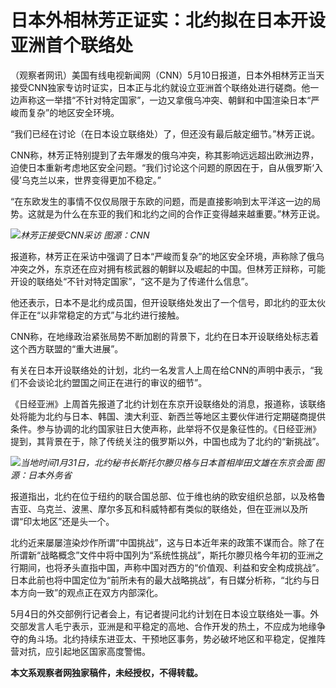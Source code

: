 # 日本外相林芳正证实：北约拟在日本开设亚洲首个联络处

（观察者网讯）美国有线电视新闻网（CNN）5月10日报道，日本外相林芳正当天接受CNN独家专访时证实，日本正与北约就设立亚洲首个联络处进行磋商。他一边声称这一举措“不针对特定国家”，一边又拿俄乌冲突、朝鲜和中国渲染日本“严峻而复杂”的地区安全环境。

“我们已经在讨论（在日本设立联络处）了，但还没有最后敲定细节。”林芳正说。

CNN称，林芳正特别提到了去年爆发的俄乌冲突，称其影响远远超出欧洲边界，迫使日本重新考虑地区安全问题。“我们讨论这个问题的原因在于，自从俄罗斯‘入侵’乌克兰以来，世界变得更加不稳定。”

“在东欧发生的事情不仅仅局限于东欧的问题，而是直接影响到太平洋这一边的局势。这就是为什么在东亚的我们和北约之间的合作正变得越来越重要。”林芳正说。

![](https://inews.gtimg.com/newsapp_bt/0/15792507305/1000)_林芳正接受CNN采访 图源：CNN_

报道称，林芳正在采访中强调了日本“严峻而复杂”的地区安全环境，声称除了俄乌冲突之外，东京还在应对拥有核武器的朝鲜以及崛起的中国。但林芳正辩称，可能开设的联络处“不针对特定国家”，“这不是为了传递什么信息”。

他还表示，日本不是北约成员国，但开设联络处发出了一个信号，即北约的亚太伙伴正在“以非常稳定的方式”与北约进行接触。

CNN称，在地缘政治紧张局势不断加剧的背景下，北约在日本开设联络处标志着这个西方联盟的“重大进展”。

有关在日本开设联络处的计划，北约一名发言人上周在给CNN的声明中表示，“我们不会谈论北约盟国之间正在进行的审议的细节”。

《日经亚洲》上周首先报道了北约计划在东京开设联络处的消息，报道称，该联络处将能为北约与日本、韩国、澳大利亚、新西兰等地区主要伙伴进行定期磋商提供条件。参与协调的北约国家驻日大使声称，此举将不仅是象征性的。《日经亚洲》提到，其背景在于，除了传统关注的俄罗斯以外，中国也成为了北约的“新挑战”。

![](https://inews.gtimg.com/newsapp_bt/0/15788610040/1000)_当地时间1月31日，北约秘书长斯托尔滕贝格与日本首相岸田文雄在东京会面
图源：日本外务省_

报道指出，北约在位于纽约的联合国总部、位于维也纳的欧安组织总部，以及格鲁吉亚、乌克兰、波黑、摩尔多瓦和科威特都有类似的联络处，但在亚洲以及所谓“印太地区”还是头一个。

北约近来屡屡渲染炒作所谓“中国挑战”，这与日本近年来的政策不谋而合。除了在所谓新“战略概念”文件中将中国列为“系统性挑战”，斯托尔滕贝格今年初的亚洲之行期间，也将矛头直指中国，声称中国对西方的“价值观、利益和安全构成挑战”。日本此前也将中国定位为“前所未有的最大战略挑战”，有日媒分析称，“北约与日本方向一致”的观点正在双方内部深化。

5月4日的外交部例行记者会上，有记者提问北约计划在日本设立联络处一事。外交部发言人毛宁表示，亚洲是和平稳定的高地、合作开发的热土，不应成为地缘争夺的角斗场。北约持续东进亚太、干预地区事务，势必破坏地区和平稳定，促推阵营对抗，应引起地区国家高度警惕。

**本文系观察者网独家稿件，未经授权，不得转载。**

